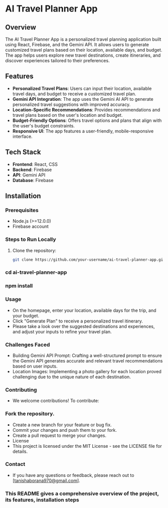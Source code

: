 # AI Travel Planner App

## Overview
The AI Travel Planner App is a personalized travel planning application built using React, Firebase, and the Gemini API. It allows users to generate customized travel plans based on their location, available days, and budget. The app helps users explore new travel destinations, create itineraries, and discover experiences tailored to their preferences.

## Features
- **Personalized Travel Plans**: Users can input their location, available travel days, and budget to receive a customized travel plan.
- **Gemini API Integration**: The app uses the Gemini AI API to generate personalized travel suggestions with improved accuracy.
- **Location-Specific Recommendations**: Provides recommendations and travel plans based on the user's location and budget.
- **Budget-Friendly Options**: Offers travel options and plans that align with the user's budget constraints.
- **Responsive UI**: The app features a user-friendly, mobile-responsive interface.

## Tech Stack
- **Frontend**: React, CSS
- **Backend**: Firebase
- **API**: Gemini API
- **Database**: Firebase

## Installation

### Prerequisites
- Node.js (>=12.0.0)
- Firebase account

### Steps to Run Locally

1. Clone the repository:
   ```bash
   git clone https://github.com/your-username/ai-travel-planner-app.git
   ```
### cd ai-travel-planner-app 
### npm install
###  Usage
- On the homepage, enter your location, available days for the trip, and your budget.
- Click "Generate Plan" to receive a personalized travel itinerary.
- Please take a look over the suggested destinations and experiences, and adjust your inputs to refine your travel plan.


### Challenges Faced
- Building Gemini API Prompt: Crafting a well-structured prompt to ensure the Gemini API generates accurate and relevant travel recommendations based on user inputs.
- Location Images: Implementing a photo gallery for each location proved challenging due to the unique nature of each destination.
### Contributing 
- We welcome contributions! To contribute:

### Fork the repository.
- Create a new branch for your feature or bug fix.
- Commit your changes and push them to your fork.
- Create a pull request to merge your changes.
- License
- This project is licensed under the MIT License - see the LICENSE file for details.

###  Contact
- If you have any questions or feedback, please reach out to [tanishaborana970@gmail.com].


###  This README gives a comprehensive overview of the project, its features, installation steps

